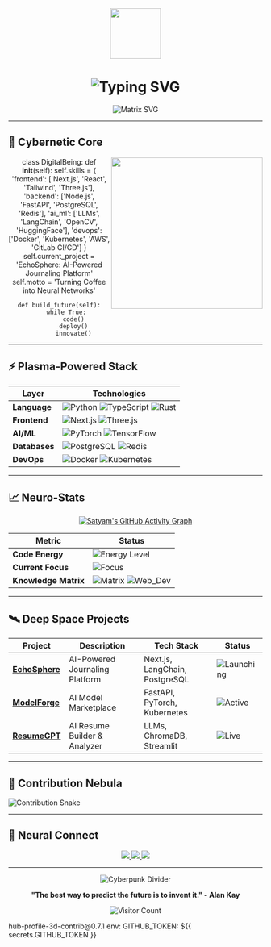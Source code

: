 
<div align="center">
  <img src="https://media.giphy.com/media/3oKIPEqDGUULpEU0aQ/giphy.gif" width="100px"/>
  <h1 align="center"> 
    <img src="https://readme-typing-svg.demolab.com?font=Fira+Code&size=35&duration=3000&pause=500&color=00F73D&center=true&vCenter=true&width=600&height=70&lines=%F0%9F%91%8B+Satyam+Mishra;%F0%9F%92%BB+Full-stack+Alchemist;%F0%9F%A4%96+AI%2FML+Evangelist" alt="Typing SVG" />
  </h1>
  
  ![Matrix SVG](https://raw.githubusercontent.com/rodrigograca31/rodrigograca31/master/matrix.svg)
</div>

---

## 🚀 Cybernetic Core

<div align="center">
  <img src="https://media.giphy.com/media/L8K62iTDkzGX6/giphy.gif" width="300" align="right"/>

class DigitalBeing:
    def __init__(self):
        self.skills = {
            'frontend': ['Next.js', 'React', 'Tailwind', 'Three.js'],
            'backend': ['Node.js', 'FastAPI', 'PostgreSQL', 'Redis'],
            'ai_ml': ['LLMs', 'LangChain', 'OpenCV', 'HuggingFace'],
            'devops': ['Docker', 'Kubernetes', 'AWS', 'GitLab CI/CD']
        }
        self.current_project = 'EchoSphere: AI-Powered Journaling Platform'
        self.motto = 'Turning Coffee into Neural Networks'
    
    def build_future(self):
        while True:
            code()
            deploy()
            innovate()


</div>

---

## ⚡ Plasma-Powered Stack

<div align="center">
  
| **Layer**       | **Technologies**                                                                                                 |
|------------------|-----------------------------------------------------------------------------------------------------------------|
| **Language**     | ![Python](https://img.shields.io/badge/Python-3776AB?style=flat-square&logo=python&logoColor=white) ![TypeScript](https://img.shields.io/badge/TypeScript-3178C6?style=flat-square&logo=typescript&logoColor=white) ![Rust](https://img.shields.io/badge/Rust-000000?style=flat-square&logo=rust&logoColor=white) |
| **Frontend**     | ![Next.js](https://img.shields.io/badge/Next.js-000000?style=flat-square&logo=next.js&logoColor=white) ![Three.js](https://img.shields.io/badge/Three.js-000000?style=flat-square&logo=three.js&logoColor=white) |
| **AI/ML**        | ![PyTorch](https://img.shields.io/badge/PyTorch-EE4C2C?style=flat-square&logo=pytorch&logoColor=white) ![TensorFlow](https://img.shields.io/badge/TensorFlow-FF6F00?style=flat-square&logo=tensorflow&logoColor=white) |
| **Databases**    | ![PostgreSQL](https://img.shields.io/badge/PostgreSQL-316192?style=flat-square&logo=postgresql&logoColor=white) ![Redis](https://img.shields.io/badge/Redis-DC382D?style=flat-square&logo=redis&logoColor=white) |
| **DevOps**       | ![Docker](https://img.shields.io/badge/Docker-2496ED?style=flat-square&logo=docker&logoColor=white) ![Kubernetes](https://img.shields.io/badge/Kubernetes-326CE5?style=flat-square&logo=kubernetes&logoColor=white) |

</div>

---

## 📈 Neuro-Stats

<div align="center">

[![Satyam's GitHub Activity Graph](https://github-readme-activity-graph.vercel.app/graph?username=satyam-mishra-dev&theme=react-dark&hide_border=true&area=true)](https://github.com/ashutosh00710/github-readme-activity-graph)

| **Metric**            | **Status**                                                                                              |
|-----------------------|--------------------------------------------------------------------------------------------------------|
| **Code Energy**       | ![Energy Level](https://img.shields.io/badge/120%25-Neural_Overload-00ff00?style=flat-square)          |
| **Current Focus**     | ![Focus](https://img.shields.io/badge/LLM_Agents-AI_Orchestration-blueviolet?style=flat-square)        |
| **Knowledge Matrix**  | ![Matrix](https://img.shields.io/badge/Machine_Learning-Expert-00f?style=flat-square) ![Web_Dev](https://img.shields.io/badge/Full_Stack-Pro-9cf?style=flat-square) |

</div>

---

## 🛰️ Deep Space Projects

<div align="center">

| Project | Description | Tech Stack | Status |
|---------|-------------|------------|--------|
| **[EchoSphere](https://github.com/satyam-mishra-dev/echosphere)** | AI-Powered Journaling Platform | Next.js, LangChain, PostgreSQL | ![Launching](https://img.shields.io/badge/%F0%9F%9A%80-Launching_Soon-yellow) |
| **[ModelForge](https://github.com/satyam-mishra-dev/model-forge)** | AI Model Marketplace | FastAPI, PyTorch, Kubernetes | ![Active](https://img.shields.io/badge/%F0%9F%94%A5-Active_Development-green) |
| **[ResumeGPT](https://github.com/satyam-mishra-dev/resume-gpt)** | AI Resume Builder & Analyzer | LLMs, ChromaDB, Streamlit | ![Live](https://img.shields.io/badge/%E2%9A%99%EF%B8%8F-Live_Production-brightgreen) |

</div>

---

## 🌌 Contribution Nebula

<picture>
  <source media="(prefers-color-scheme: dark)" srcset="https://raw.githubusercontent.com/satyam-mishra-dev/satyam-mishra-dev/output/github-contribution-grid-snake-dark.svg" />
  <source media="(prefers-color-scheme: light)" srcset="https://raw.githubusercontent.com/satyam-mishra-dev/satyam-mishra-dev/output/github-contribution-grid-snake.svg" />
  <img alt="Contribution Snake" src="https://raw.githubusercontent.com/satyam-mishra-dev/satyam-mishra-dev/output/github-contribution-grid-snake.svg" />
</picture>

---

## 📡 Neural Connect

<div align="center">
  <a href="https://linkedin.com/in/satyam-mishra-9329a1329" target="_blank">
    <img src="https://img.shields.io/badge/LinkedIn-Connect%20@SatyamMishra-%230077B5?style=for-the-badge&logo=linkedin&logoColor=white"/>
  </a>
  <a href="mailto:satyam.mishra.dev@gmail.com">
    <img src="https://img.shields.io/badge/Email-Digital%20Pigeon-%23EA4335?style=for-the-badge&logo=gmail&logoColor=white"/>
  </a>
  <a href="https://leetcode.com/u/satyam-mishra-dev/">
    <img src="https://img.shields.io/badge/LeetCode-Solve%20With%20Me-%23FFA116?style=for-the-badge&logo=leetcode&logoColor=black"/>
  </a>
</div>

---

<div align="center">
  
![Cyberpunk Divider](https://i.imgur.com/7kE9Z2R.gif)

**"The best way to predict the future is to invent it." - Alan Kay**

![Visitor Count](https://komarev.com/ghpvc/?username=satyam-mishra-dev&color=00ff88&style=flat-square)

</div>
hub-profile-3d-contrib@0.7.1
        env:
          GITHUB_TOKEN: ${{ secrets.GITHUB_TOKEN }}

